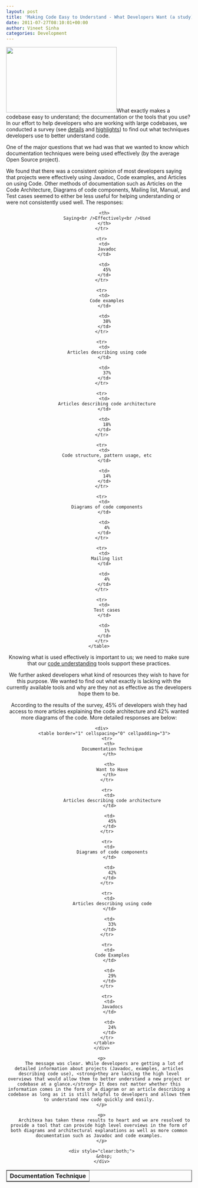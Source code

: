 ```yaml
---
layout: post
title: 'Making Code Easy to Understand - What Developers Want (a study)'
date: 2011-07-27T08:10:01+00:00
author: Vineet Sinha
categories: Development
---
```

[<img src="{{site.baseurl}}/assets/uploads/2011/05/graph2-300x178.png" alt="" title="graph2" width="300" height="178" class="alignright size-medium wp-image-253" srcset="{{site.baseurl}}/assets/uploads/2011/05/graph2-300x178.png 300w, {{site.baseurl}}/assets/uploads/2011/05/graph2-1024x608.png 1024w, {{site.baseurl}}/assets/uploads/2011/05/graph2.png 1367w" sizes="(max-width: 300px) 100vw, 300px" />]({{site.baseurl}}/assets/uploads/2011/05/graph2.png)What exactly makes a codebase easy to understand; the documentation or the tools that you use? In our effort to help developers who are working with large codebases, we conducted a survey (see [details](http://blog.architexa.com/2011/02/making-cool-ideas-happen-studying-our-users-and-software-immigrants/ "A Study of How Developers Understand New Codebases") and [highlights](http://blog.architexa.com/2011/07/a-detailed-study-on-understanding-code/ "A Detailed Study on Understanding Code")) to find out what techniques developers use to better understand code.

<!--more-->



One of the major questions that we had was that we wanted to know which documentation techniques were being used effectively (by the average Open Source project).

We found that there was a consistent opinion of most developers saying that projects were effectively using Javadoc, Code examples, and Articles on using Code. Other methods of documentation such as Articles on the Code Architecture, Diagrams of code components, Mailing list, Manual, and Test cases seemed to either be less useful for helping understanding or were not consistently used well. The responses:

<center>

  <div>
    <table border="1" cellspacing="0" cellpadding="3">
      <tr>
        <th>
          Documentation Technique
        </th>

        <th>
          Saying<br />Effectively<br />Used
        </th>
      </tr>

      <tr>
        <td>
          Javadoc
        </td>

        <td>
          45%
        </td>
      </tr>

      <tr>
        <td>
          Code examples
        </td>

        <td>
          38%
        </td>
      </tr>

      <tr>
        <td>
          Articles describing using code
        </td>

        <td>
          37%
        </td>
      </tr>

      <tr>
        <td>
          Articles describing code architecture
        </td>

        <td>
          18%
        </td>
      </tr>

      <tr>
        <td>
          Code structure, pattern usage, etc
        </td>

        <td>
          14%
        </td>
      </tr>

      <tr>
        <td>
          Diagrams of code components
        </td>

        <td>
          4%
        </td>
      </tr>

      <tr>
        <td>
          Mailing list
        </td>

        <td>
          4%
        </td>
      </tr>

      <tr>
        <td>
          Test cases
        </td>

        <td>
          1%
        </td>
      </tr>
    </table>
  </div>
</center>

  <p>
    Knowing what is used effectively is important to us; we need to make sure that our <a href="http://www.architexa.com" title="Architexa">code understanding</a> tools support these practices.
  </p>

  <p>
    We further asked developers what kind of resources they wish to have for this purpose. We wanted to find out what exactly is lacking with the currently available tools and why are they not as effective as the developers hope them to be.
  </p>

  <p>
    According to the results of the survey, 45% of developers wish they had access to more articles explaining the code architecture and 42% wanted more diagrams of the code. More detailed responses are below:
  </p>

  <p>
    <center>

      <div>
        <table border="1" cellspacing="0" cellpadding="3">
          <tr>
            <th>
              Documentation Technique
            </th>

            <th>
              Want to Have
            </th>
          </tr>

          <tr>
            <td>
              Articles describing code architecture
            </td>

            <td>
              45%
            </td>
          </tr>

          <tr>
            <td>
              Diagrams of code components
            </td>

            <td>
              42%
            </td>
          </tr>

          <tr>
            <td>
              Articles describing using code
            </td>

            <td>
              33%
            </td>
          </tr>

          <tr>
            <td>
              Code Examples
            </td>

            <td>
              29%
            </td>
          </tr>

          <tr>
            <td>
              Javadocs
            </td>

            <td>
              24%
            </td>
          </tr>
        </table>
      </div>

  </center>

      <p>
        The message was clear. While developers are getting a lot of detailed information about projects (Javadoc, examples, articles describing code use), <strong>they are lacking the high level overviews that would allow them to better understand a new project or codebase at a glance.</strong> It does not matter whether this information comes in the form of a diagram or an article describing a codebase as long as it is still helpful to developers and allows them to understand new code quickly and easily.
      </p>

      <p>
        Architexa has taken these results to heart and we are resolved to provide a tool that can provide high level overviews in the form of both diagrams and architectural explanations as well as more common documentation such as Javadoc and code examples.
      </p>

      <div style="clear:both;">
        &nbsp;
      </div>
